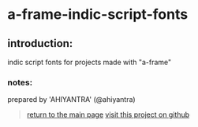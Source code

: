 # a-frame-indic-script-fonts

## introduction:
indic script fonts for projects made with "a-frame"

### notes:
prepared by 'AHIYANTRA' (@ahiyantra)

> [return to the main page](https://ahiyantra.github.io/)
> [visit this project on github](https://github.com/ahiyantra/a-frame-indic-script-fonts)
